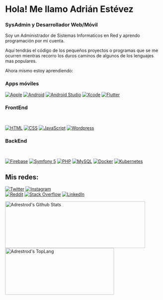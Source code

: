 #  Hola! Me llamo Adrián Estévez 
### SysAdmin y Desarrollador Web/Móvil


Soy un Administrador de Sistemas Informaticos en Red y aprendo programación por mi cuenta.

Aquí tendrás el código de los pequeños proyectos o programas que se me ocurren mientras recorro los duros caminos de algunos de los lenguajes mas populares.

Ahora mismo estoy aprendiendo:

### Apps móviles

[![Apple](https://img.shields.io/badge/iOS-999999?style=for-the-badge&logo=apple&logoColor=white&labelColor=101010)]()
[![Android](https://img.shields.io/badge/Android-3DDC84?style=for-the-badge&logo=android&logoColor=white&labelColor=101010)]()
[![Android Studio](https://img.shields.io/badge/Android_Studio-3DDC84?style=for-the-badge&logo=androidstudio&logoColor=white&labelColor=101010)]()
[![Xcode](https://img.shields.io/badge/Xcode-1575F9?style=for-the-badge&logo=xcode&logoColor=white&labelColor=101010)]()
[![Flutter](https://img.shields.io/badge/Flutter-02569B?style=for-the-badge&logo=flutter&logoColor=white&labelColor=101010)]()

### FrontEnd
<br/>

[![HTML](https://img.shields.io/badge/HTML_5-E34F26?style=for-the-badge&logo=html5&logoColor=white&labelColor=101010)]()
[![CSS](https://img.shields.io/badge/CSS_3-1572B6?style=for-the-badge&logo=CSS3&logoColor=white&labelColor=101010)]()
[![JavaScript](https://img.shields.io/badge/JavaScript-F7DF1E?style=for-the-badge&logo=javascript&logoColor=white&labelColor=101010)]()
[![Wordpress](https://img.shields.io/badge/WordPress-21759b?style=for-the-badge&logo=wordpress&logoColor=white&labelColor=101010)]()

### BackEnd
<br/>

[![Firebase](https://img.shields.io/badge/Firebase-FFCA28?style=for-the-badge&logo=firebase&logoColor=white&labelColor=101010)]()
[![Symfony 5](https://img.shields.io/badge/Symfony_5-202020?style=for-the-badge&logo=symfony&logoColor=white&labelColor=101010)]()
[![PHP](https://img.shields.io/badge/PHP-777BB4?style=for-the-badge&logo=php&logoColor=white&labelColor=101010)]()
[![MySQL](https://img.shields.io/badge/MySQL-4479A1?style=for-the-badge&logo=mysql&logoColor=white&labelColor=101010)]()
[![Docker](https://img.shields.io/badge/Docker-2496ED?style=for-the-badge&logo=docker&logoColor=white&labelColor=101010)]()
[![Kubernetes](https://img.shields.io/badge/Kubernetes-326CE5?style=for-the-badge&logo=kubernetes&logoColor=white&labelColor=101010)]()


## Mis redes:

[![Twitter](https://img.shields.io/badge/Twitter-@AdrnEstvz-1DA1F2?style=flat&logo=twitter&logoColor=white&labelColor=101010)](https://twitter.com/AdrnEstvz)
[![Instagram](https://img.shields.io/badge/Instagram-@adrnestvz-E4405F?style=flat&logo=instagram&logoColor=white&labelColor=101010)](https://instagram.com/adrnestvz)
<br/>
[![Reddit](https://img.shields.io/badge/Reddit-Haru_123-FF4500?style=?style=flat&logo=reddit&logoColor=white&labelColor=101010)](https://www.reddit.com/user/Haru_123)
[![Stack Overflow](https://img.shields.io/badge/Stack_Overflow-Adrian_Estevez-FE7A16?style=?style=flat&logo=stackoverflow&logoColor=white&labelColor=101010)](https://es.stackoverflow.com/users/188411/haru)
[![LinkedIn](https://img.shields.io/badge/LinkedIn-Adrian_Estevez_Rodriguez-0077B5?style=?style=flat&logo=linkedin&logoColor=white&labelColor=101010)](https://www.linkedin.com/in/adrian-estevez-rodriguez-101364183)

<div style="-webkit-column-count: 2; -moz-column-count: 2; column-count: 2; -webkit-column-rule: 1px dotted #e0e0e0; -moz-column-rule: 1px dotted #e0e0e0; column-rule: 1px dotted #e0e0e0;">
    <div style="display: inline-block;">
        <img width="450" height="150" img align="left" alt="Adrestrod's Github Stats" src="https://github-readme-stats.vercel.app/api?username=adrestrod&theme=synthwave&show_icons=true&include_all_commits=true&count_private=true&hide_border=false&hide=issues&locale=es" class="responsive" />
    </div>
    <div style="display: inline-block;">
        <img width="350" height="150" img align="center" alt="Adrestrod's TopLang" src="https://github-readme-stats.vercel.app/api/top-langs/?username=adrestrod&langs_count=6&theme=synthwave&hide_border=false&layout=compact&count_private=true&locale=es" class="responsive"/>
    </div>
</div>

